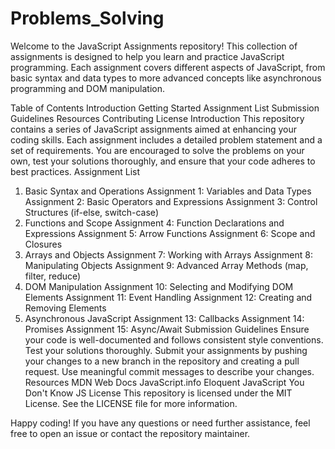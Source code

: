 # Problems_Solving
Welcome to the JavaScript Assignments repository! This collection of assignments is designed to help you learn and practice JavaScript programming. Each assignment covers different aspects of JavaScript, from basic syntax and data types to more advanced concepts like asynchronous programming and DOM manipulation.

Table of Contents
Introduction
Getting Started
Assignment List
Submission Guidelines
Resources
Contributing
License
Introduction
This repository contains a series of JavaScript assignments aimed at enhancing your coding skills. Each assignment includes a detailed problem statement and a set of requirements. You are encouraged to solve the problems on your own, test your solutions thoroughly, and ensure that your code adheres to best practices.
Assignment List
1. Basic Syntax and Operations
Assignment 1: Variables and Data Types
Assignment 2: Basic Operators and Expressions
Assignment 3: Control Structures (if-else, switch-case)
2. Functions and Scope
Assignment 4: Function Declarations and Expressions
Assignment 5: Arrow Functions
Assignment 6: Scope and Closures
3. Arrays and Objects
Assignment 7: Working with Arrays
Assignment 8: Manipulating Objects
Assignment 9: Advanced Array Methods (map, filter, reduce)
4. DOM Manipulation
Assignment 10: Selecting and Modifying DOM Elements
Assignment 11: Event Handling
Assignment 12: Creating and Removing Elements
5. Asynchronous JavaScript
Assignment 13: Callbacks
Assignment 14: Promises
Assignment 15: Async/Await
Submission Guidelines
Ensure your code is well-documented and follows consistent style conventions.
Test your solutions thoroughly.
Submit your assignments by pushing your changes to a new branch in the repository and creating a pull request.
Use meaningful commit messages to describe your changes.
Resources
MDN Web Docs
JavaScript.info
Eloquent JavaScript
You Don't Know JS
License
This repository is licensed under the MIT License. See the LICENSE file for more information.

Happy coding! If you have any questions or need further assistance, feel free to open an issue or contact the repository maintainer.
